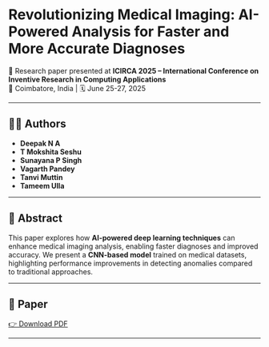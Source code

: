 # Revolutionizing Medical Imaging: AI-Powered Analysis for Faster and More Accurate Diagnoses  

📄 Research paper presented at **ICIRCA 2025 – International Conference on Inventive Research in Computing Applications**  
📍 Coimbatore, India | 🗓️ June 25-27, 2025  

---

## 👩‍💻 Authors  

- **Deepak N A**  
- **T Mokshita Seshu**  
- **Sunayana P Singh**  
- **Vagarth Pandey**  
- **Tanvi Muttin**  
- **Tameem Ulla**  

---

## 📖 Abstract  

This paper explores how **AI-powered deep learning techniques** can enhance medical imaging analysis, enabling faster diagnoses and improved accuracy. We present a **CNN-based model** trained on medical datasets, highlighting performance improvements in detecting anomalies compared to traditional approaches.  

---

## 📂 Paper  

[👉 Download PDF](paper.pdf)  

---
